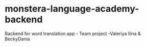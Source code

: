 # monstera-language-academy-backend
Backend for word translation app - Team project -Valeriya Ilina &amp; BeckyDania
